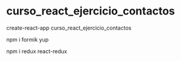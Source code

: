 # curso_react_ejercicio_contactos

create-react-app curso_react_ejercicio_contactos

npm i formik yup

npm i redux react-redux